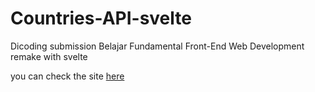# Countries-API-svelte
Dicoding submission Belajar Fundamental Front-End Web Development remake with svelte 

you can check the site [here](https://razaqhimawan.github.io/Countries-API-svelte/)

